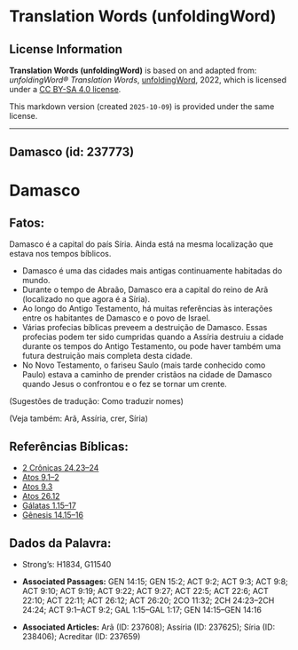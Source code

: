 # Translation Words (unfoldingWord)

## License Information

**Translation Words (unfoldingWord)** is based on and adapted from: _unfoldingWord® Translation Words_, [unfoldingWord](https://unfoldingword.org/utw), 2022, which is licensed under a [CC BY-SA 4.0 license](https://creativecommons.org/licenses/by-sa/4.0/legalcode.en).

This markdown version (created `2025-10-09`) is provided under the same license.



--------------------------------

## Damasco (id: 237773)

Damasco
=======

Fatos:
------

Damasco é a capital do país Síria. Ainda está na mesma localização que estava nos tempos bíblicos.

* Damasco é uma das cidades mais antigas continuamente habitadas do mundo.
* Durante o tempo de Abraão, Damasco era a capital do reino de Arã (localizado no que agora é a Síria).
* Ao longo do Antigo Testamento, há muitas referências às interações entre os habitantes de Damasco e o povo de Israel.
* Várias profecias bíblicas preveem a destruição de Damasco. Essas profecias podem ter sido cumpridas quando a Assíria destruiu a cidade durante os tempos do Antigo Testamento, ou pode haver também uma futura destruição mais completa desta cidade.
* No Novo Testamento, o fariseu Saulo (mais tarde conhecido como Paulo) estava a caminho de prender cristãos na cidade de Damasco quando Jesus o confrontou e o fez se tornar um crente.

(Sugestões de tradução: Como traduzir nomes)

(Veja também: Arã, Assíria, crer, Síria)

Referências Bíblicas:
---------------------

* [2 Crônicas 24\.23–24](https://ref.ly/2Chr24:23-2Chr24:24)
* [Atos 9\.1–2](https://ref.ly/Acts9:1-Acts9:2)
* [Atos 9\.3](https://ref.ly/Acts9:3)
* [Atos 26\.12](https://ref.ly/Acts26:12)
* [Gálatas 1\.15–17](https://ref.ly/Gal1:15-Gal1:17)
* [Gênesis 14\.15–16](https://ref.ly/Gen14:15-Gen14:16)

Dados da Palavra:
-----------------

* Strong’s: H1834, G11540

* **Associated Passages:** GEN 14:15; GEN 15:2; ACT 9:2; ACT 9:3; ACT 9:8; ACT 9:10; ACT 9:19; ACT 9:22; ACT 9:27; ACT 22:5; ACT 22:6; ACT 22:10; ACT 22:11; ACT 26:12; ACT 26:20; 2CO 11:32; 2CH 24:23–2CH 24:24; ACT 9:1–ACT 9:2; GAL 1:15–GAL 1:17; GEN 14:15–GEN 14:16
* **Associated Articles:** Arã (ID: 237608); Assíria (ID: 237625); Síria (ID: 238406); Acreditar (ID: 237659)


